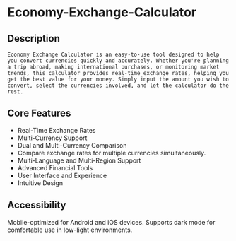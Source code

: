# Economy-Exchange-Calculator
## Description 
    Economy Exchange Calculator is an easy-to-use tool designed to help you convert currencies quickly and accurately. Whether you're planning a trip abroad, making international purchases, or monitoring market trends, this calculator provides real-time exchange rates, helping you get the best value for your money. Simply input the amount you wish to convert, select the currencies involved, and let the calculator do the rest. 
## Core Features

   - Real-Time Exchange Rates
   - Multi-Currency Support
   - Dual and Multi-Currency Comparison
   - Compare exchange rates for multiple currencies simultaneously.
   - Multi-Language and Multi-Region Support
   - Advanced Financial Tools
   - User Interface and Experience
   - Intuitive Design


## Accessibility

Mobile-optimized for Android and iOS devices.
Supports dark mode for comfortable use in low-light environments.
